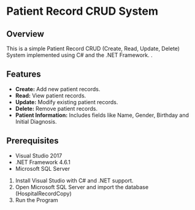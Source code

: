 # Patient Record CRUD System

## Overview
This is a simple Patient Record CRUD (Create, Read, Update, Delete) System implemented using C# and the .NET Framework. .

## Features
- **Create:** Add new patient records.
- **Read:** View patient records.
- **Update:** Modify existing patient records.
- **Delete:** Remove patient records.
- **Patient Information:** Includes fields like Name, Gender, Birthday and Initial Diagnosis.
## Prerequisites
- Visual Studio 2017
- .NET Framework 4.6.1
- Microsoft SQL Server 
1. Install Visual Studio with C# and .NET support.
2. Open Microsoft SQL Server and import the database (HospitalRecordCopy)
3. Run the Program


